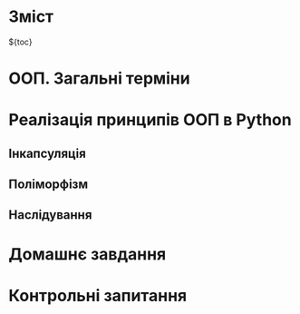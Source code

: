 # Зміст

${toc}

# ООП. Загальні терміни

# Реалізація принципів ООП в Python

## Інкапсуляція

## Поліморфізм

## Наслідування

# Домашнє завдання

# Контрольні запитання